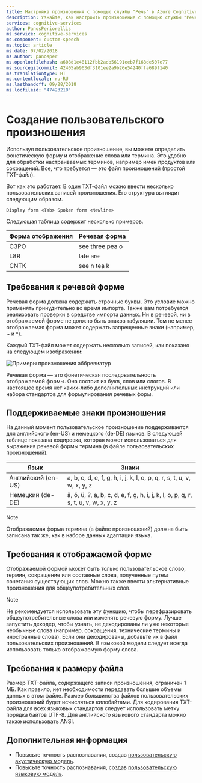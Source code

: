 ```yaml
---
title: Настройка произношения с помощью службы "Речь" в Azure Cognitive Services
description: Узнайте, как настроить произношение с помощью службы "Речь" в Azure Cognitive Services.
services: cognitive-services
author: PanosPeriorellis
ms.service: cognitive-services
ms.component: custom-speech
ms.topic: article
ms.date: 07/02/2018
ms.author: panosper
ms.openlocfilehash: a608d1e48112fbb2adb56191eeb7f168de507e77
ms.sourcegitcommit: 42405ab963df3101ee2a9b26e54240ffa689f140
ms.translationtype: HT
ms.contentlocale: ru-RU
ms.lasthandoff: 09/28/2018
ms.locfileid: "47423210"
---
```

# <a name="enable-custom-pronunciation"></a>Создание пользовательского произношения
Используя пользовательское произношение, вы можете определить фонетическую форму и отображение слова или термина. Это удобно для обработки настраиваемых терминов, например имен продуктов или сокращений. Все, что требуется — это файл произношений (простой TXT-файл).

Вот как это работает. В один TXT-файл можно ввести несколько пользовательских записей произношения. Его структура выглядит следующим образом.

```
Display form <Tab> Spoken form <Newline>
```

Следующая таблица содержит несколько примеров.

| Форма отображения | Речевая форма |
|----------|-------|
| C3PO | see three pea o |
| L8R | late are |
| CNTK | see n tea k|

## <a name="requirements-for-the-spoken-form"></a>Требования к речевой форме
Речевая форма должна содержать строчные буквы. Это условие можно применять принудительно во время импорта. Также вам потребуется реализовать проверки в средстве импорта данных. Ни в речевой, ни в отображаемой форме не должно быть знаков табуляции. Тем не менее отображаемая форма может содержать запрещенные знаки (например, ~ и ^).

Каждый TXT-файл может содержать несколько записей, как показано на следующем изображении:

![Примеры произношения аббревиатур](media/stt/custom-speech-pronunciation-file.png)

Речевая форма — это фонетическая последовательность отображаемой формы. Она состоит из букв, слов или слогов. В настоящее время нет каких-либо дополнительных инструкций или набора стандартов для формулирования речевых форм. 

## <a name="supported-pronunciation-characters"></a>Поддерживаемые знаки произношения
На данный момент пользовательское произношение поддерживается для английского (en-US) и немецкого (de-DE) языков. В следующей таблице показана кодировка, которая может использоваться для выражения речевой формы термина (в файле пользовательских произношений). 

| Язык | Знаки |
|---------- |----------|
| Английский (en-US) | a, b, c, d, e, f, g, h, i, j, k, l, o, p, q, r, s, t, u, v, w, x, y, z |
| Немецкий (de-DE) | ä, ö, ü, ?, a, b, c, d, e, f, g, h, i, j, k, l, o, p, q, r, s, t, u, v, w, x, y, z |

> [!NOTE]
> Отображаемая форма термина (в файле произношений) должна быть записана так же, как в наборе данных адаптации языка.

## <a name="requirements-for-the-display-form"></a>Требования к отображаемой форме
Отображаемой формой может быть только пользовательское слово, термин, сокращение или составные слова, полученные путем сочетания существующих слов. Можно также ввести альтернативные произношения для общеупотребительных слов. 

>[!NOTE]
>Не рекомендуется использовать эту функцию, чтобы перефразировать общеупотребительные слова или изменять речевую форму. Лучше запустить декодер, чтобы узнать, не декодированы ли уже некоторые необычные слова (например, сокращения, технические термины и иностранные слова). Если они декодированы, добавьте их в файл пользовательских произношений. В языковой модели следует всегда использовать только отображаемую форму слова. 

## <a name="requirements-for-the-file-size"></a>Требования к размеру файла
Размер TXT-файла, содержащего записи произношения, ограничен 1 МБ. Как правило, нет необходимости передавать большие объемы данных в этом файле. Размер большинства файлов пользовательских произношений будет исчисляться килобайтами. Для кодирования TXT-файла для всех языковых стандартов следует использовать метку порядка байтов UTF-8. Для английского языкового стандарта можно также использовать ANSI.

## <a name="next-steps"></a>Дополнительная информация
* Повысьте точность распознавания, создав [пользовательскую акустическую модель](how-to-customize-acoustic-models.md).
* Повысьте точность распознавания, создав [пользовательскую языковую модель](how-to-customize-language-model.md).
 